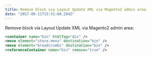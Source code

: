```yaml
---
title: Remove block via Layout Update XML via Magento2 admin area
date: "2017-09-11T15:31:00.284Z"
---
```


Remove block via Layout Update XML via Magento2 admin area:

```xml
<container name="bin" htmlTag="div" />
<move element="store.menu" destination="bin" />
<move element="breadcrumbs" destination="bin" />
<referenceContainer name="bin" remove="true" />
```



